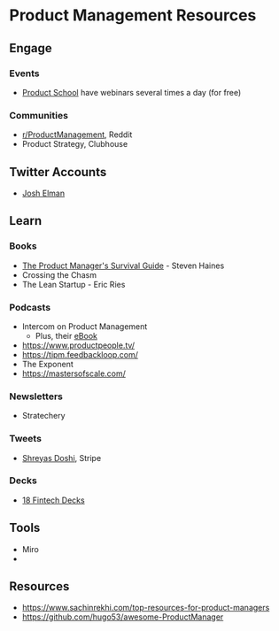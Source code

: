 # Product Management Resources

## Engage

### Events

- [Product School](https://productschool.com/product-management-events/) have webinars several times a day (for free)

### Communities

- [r/ProductManagement](https://www.reddit.com/r/ProductManagement/), Reddit
- Product Strategy, Clubhouse

## Twitter Accounts

- [Josh Elman](https://twitter.com/joshelman)

## Learn

### Books

- [The Product Manager's Survival Guide](https://www.amazon.co.uk/Product-Managers-Survival-Guide-Everything/dp/1260135233/ref=sr_1_1?dchild=1&keywords=product+manager+survival+guide&qid=1613425090&sr=8-1) - Steven Haines
- Crossing the Chasm
- The Lean Startup - Eric Ries

### Podcasts

- Intercom on Product Management
  - Plus, their [eBook](https://www.intercom.com/resources/books/intercom-product-management)
- https://www.productpeople.tv/
- https://tipm.feedbackloop.com/
- The Exponent
- https://mastersofscale.com/

### Newsletters

- Stratechery

### Tweets

- [Shreyas Doshi](https://twitter.com/shreyas/status/1303150374124048386?s=20), Stripe

### Decks

- [18 Fintech Decks](https://airtable.com/shrfiRDIaI97m1Oie/tblYyHnAa6jqt512f/viwCn38dub1LlppJJ?blocks=hide)

## Tools

- Miro
- 


## Resources

- https://www.sachinrekhi.com/top-resources-for-product-managers
- https://github.com/hugo53/awesome-ProductManager
